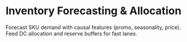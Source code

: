 # Inventory Forecasting & Allocation

Forecast SKU demand with causal features (promo, seasonality, price). Feed DC allocation and reserve buffers for fast lanes.
